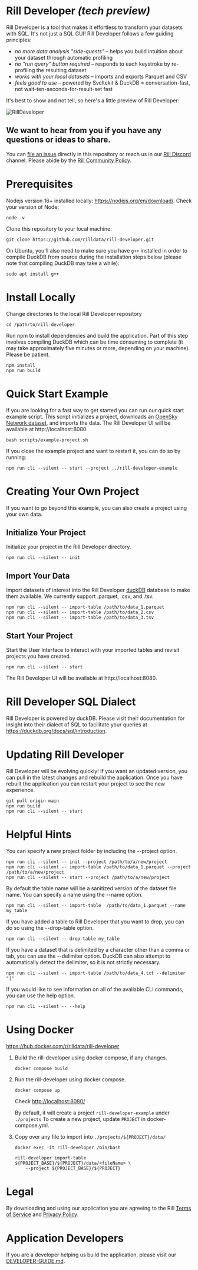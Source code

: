 # Rill Developer **_(tech preview)_**
Rill Developer is a tool that makes it effortless to transform your datasets with SQL. It's not just a SQL GUI! Rill Developer follows a few guiding principles:
- *no more data analysis "side-quests"* – helps you build intuition about your dataset through automatic profiling
- *no "run query" button required* – responds to each keystroke by re-profiling the resulting dataset
- *works with your local datasets* – imports and exports Parquet and CSV
- *feels good to use* – powered by Sveltekit & DuckDB = conversation-fast, not wait-ten-seconds-for-result-set fast

It's best to show and not tell, so here's a little preview of Rill Developer:

![RillDeveloper](https://user-images.githubusercontent.com/5587788/160640657-2b68a230-9dcb-4236-a6c8-df5263c33443.gif)


## We want to hear from you if you have any questions or ideas to share.
You can [file an issue](https://github.com/rilldata/rill-developer/issues/new/choose) directly in this repository or reach us in our [Rill Discord](https://bit.ly/3unvA05) channel. Please abide by the [Rill Community Policy](https://github.com/rilldata/rill-developer/blob/main/COMMUNITY-POLICY.md).

# Prerequisites
Nodejs version 16+ installed locally: https://nodejs.org/en/download/. Check your version of Node:
```
node -v
```
Clone this repository to your local machine:
```
git clone https://github.com/rilldata/rill-developer.git
```

On Ubuntu, you'll also need to make sure you have `g++` installed in order to compile DuckDB from source during the installation steps below (please note that compiling DuckDB may take a while):
```
sudo apt install g++
```

# Install Locally
Change directories to the local Rill Developer repository
```
cd /path/to/rill-developer
```
Run npm to install dependencies and build the application.
Part of this step involves compiling DuckDB which can be time consuming to complete (it may take approximately five minutes or more, depending on your machine).
Please be patient.

```
npm install
npm run build
```

# Quick Start Example
If you are looking for a fast way to get started you can run our quick start example script. This script initializes a project, downloads an [OpenSky Network dataset](https://zenodo.org/record/6325961#.YjDFvhDMI0Q), and imports the data. The Rill Developer UI will be available at http://localhost:8080.
```
bash scripts/example-project.sh
```

If you close the example project and want to restart it, you can do so by running:
```
npm run cli --silent -- start --project ../rill-developer-example
```

# Creating Your Own Project
If you want to go beyond this example, you can also create a project using your own data.

## Initialize Your Project
Initialize your project in the Rill Developer directory.
```
npm run cli --silent -- init
```
## Import Your Data
Import datasets of interest into the Rill Developer [duckDB](https://duckdb.org/docs/sql/introduction) database to make them available. We currently support .parquet, .csv, and .tsv.
```
npm run cli --silent -- import-table /path/to/data_1.parquet
npm run cli --silent -- import-table /path/to/data_2.csv
npm run cli --silent -- import-table /path/to/data_3.tsv
```

## Start Your Project
Start the User Interface to interact with your imported tables and revisit projects you have created.
```
npm run cli --silent -- start
```
The Rill Developer UI will be available at http://localhost:8080.

# Rill Developer SQL Dialect
Rill Developer is powered by duckDB. Please visit their documentation for insight into their dialect of SQL to facilitate your queries at https://duckdb.org/docs/sql/introduction.

# Updating Rill Developer
Rill Developer will be evolving quickly! If you want an updated version, you can pull in the latest changes and rebuild the application. Once you have rebuilt the application you can restart your project to see the new experience.
```
git pull origin main
npm run build
npm run cli --silent -- start
```

# Helpful Hints
You can specify a new project folder by including the --project option.
```
npm run cli --silent -- init --project /path/to/a/new/project
npm run cli --silent -- import-table /path/to/data_1.parquet --project /path/to/a/new/project
npm run cli --silent -- start --project /path/to/a/new/project
```
By default the table name will be a sanitized version of the dataset file name. You can specify a name using the --name option.
```
npm run cli --silent -- import-table  /path/to/data_1.parquet --name my_table
```
If you have added a table to Rill Developer that you want to drop, you can do so using the --drop-table option.
```
npm run cli --silent -- drop-table my_table
```
If you have a dataset that is delimited by a character other than a comma or tab, you can use the --delimiter option. DuckDB can also attempt to automatically detect the delimiter, so it is not strictly necessary.
```
npm run cli --silent -- import-table /path/to/data_4.txt --delimiter "|"
```
If you would like to see information on all of the available CLI commands, you can use the help option.
```
npm run cli --silent -- --help
```

# Using Docker

https://hub.docker.com/r/rilldata/rill-developer

1. Build the rill-developer using docker compose, if any changes.
    ```
    docker compose build
    ```

1. Run the rill-developer using docker compose.
    ```
    docker compose up
    ```
    
    Check [http://localhost:8080/](http://localhost:8080/)
    
    By default, it will create a project `rill-developer-example` under `./projects`
    To create a new project, update `PROJECT` in docker-compose.yml.

1. Copy over any file to import into `./projects/${PROJECT}/data/`
    ```
    docker exec -it rill-developer /bin/bash
    
    rill-developer import-table ${PROJECT_BASE}/${PROJECT}/data/<fileName> \
        --project ${PROJECT_BASE}/${PROJECT} 
    ```

# Legal
By downloading and using our application you are agreeing to the Rill [Terms of Service](https://www.rilldata.com/legal/tos) and [Privacy Policy](https://www.rilldata.com/legal/privacy).

# Application Developers
If you are a developer helping us build the application, please visit our [DEVELOPER-GUIDE.md](https://github.com/rilldata/rill-developer/blob/main/DEVELOPER-GUIDE.md).
